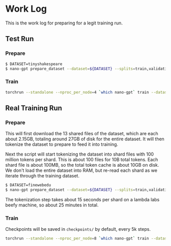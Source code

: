 # Work Log

This is the work log for preparing for a legit training run.

## Test Run

### Prepare

```bash
$ DATASET=tinyshakespeare
$ nano-gpt prepare_dataset --dataset=${DATASET} --splits=train,validation
```

### Train

```bash
torchrun --standalone --nproc_per_node=4 `which nano-gpt` train --dataset=${DATASET}
```

## Real Training Run

### Prepare

This will first download the 13 shared files of the dataset, which are each about 2.15GB,
totaling around 27GB of disk for the entire dataset. It will then tokenize the
dataset to prepare to feed it into training.

Next the script will start tokenizing the dataset into shard files with
100 million tokens per shard. This is about 100 files for 10B total tokens. Each
shard file is about 100MB, so the total token cache is about 10GB on disk. We
don't load the entire dataset into RAM, but re-read each shard as we iterate
through the training dataset.

```bash
$ DATASET=finewebedu
$ nano-gpt prepare_dataset --dataset=${DATASET} --splits=train,validation
```

The tokenization step takes about 15 seconds per shard on a lambda labs beefy
machine, so about 25 minutes in total.

### Train

Checkpoints will be saved in `checkpoints/` by default, every 5k steps.


```bash
torchrun --standalone --nproc_per_node=8 `which nano-gpt` train --dataset=${DATASET}
```
